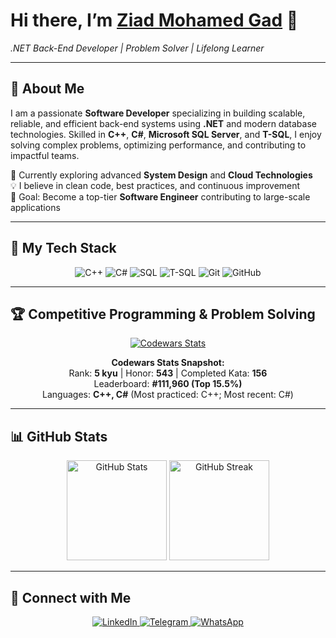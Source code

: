 <p align="center">
  <h1>Hi there, I’m <a href="#">Ziad Mohamed Gad</a> 👋</h1>
  <p><em>.NET Back-End Developer | Problem Solver | Lifelong Learner</em></p>
</p>

---

## 🚀 About Me

<div align="left">
  I am a passionate <strong>Software Developer</strong> specializing in building scalable, reliable, and efficient back-end systems using <strong>.NET</strong> and modern database technologies.  
  Skilled in <strong>C++</strong>, <strong>C#</strong>, <strong>Microsoft SQL Server</strong>, and <strong>T-SQL</strong>, I enjoy solving complex problems, optimizing performance, and contributing to impactful teams.  

  🌱 Currently exploring advanced <strong>System Design</strong> and <strong>Cloud Technologies</strong>  
  💡 I believe in clean code, best practices, and continuous improvement  
  🎯 Goal: Become a top-tier <strong>Software Engineer</strong> contributing to large-scale applications  
</div>

---

## 🔧 My Tech Stack

<p align="center">
  <img src="https://img.shields.io/badge/C++-00599C?logo=c%2B%2B&logoColor=white" alt="C++"/>
  <img src="https://img.shields.io/badge/C%23-68217A?logo=c-sharp&logoColor=white" alt="C#"/>
  <img src="https://img.shields.io/badge/SQL-003B57?logo=database&logoColor=white" alt="SQL"/>
  <img src="https://img.shields.io/badge/T--SQL-CC2927?logo=microsoftsqlserver&logoColor=white" alt="T-SQL"/>
  <img src="https://img.shields.io/badge/Git-F05032?logo=git&logoColor=white" alt="Git"/>
  <img src="https://img.shields.io/badge/GitHub-181717?logo=github&logoColor=white" alt="GitHub"/>
</p>

---

## 🏆 Competitive Programming & Problem Solving

<p align="center">
  <a href="https://www.codewars.com/users/Ziad%20Gad" target="_blank">
    <img src="https://github.r2v.ch/codewars?user=Ziad%20Gad&stroke=white" alt="Codewars Stats" />
  </a>
</p>

<p align="center">
  <strong>Codewars Stats Snapshot:</strong><br>
  Rank: <strong>5 kyu</strong> | Honor: <strong>543</strong> | Completed Kata: <strong>156</strong><br>
  Leaderboard: <strong>#111,960 (Top 15.5%)</strong><br>
  Languages: <strong>C++, C#</strong> (Most practiced: C++; Most recent: C#)
</p>

---

## 📊 GitHub Stats

<p align="center">
  <img src="https://github-readme-stats.vercel.app/api?username=ziadmohamedgad&show_icons=true&theme=tokyonight" alt="GitHub Stats" height="160"/>
  <img src="https://github-readme-streak-stats.herokuapp.com/?user=ziadmohamedgad&theme=tokyonight" alt="GitHub Streak" height="160"/>
</p>

---

## 🔗 Connect with Me

<p align="center">
  <a href="https://linkedin.com/in/ziadgad" target="_blank">
    <img src="https://img.shields.io/badge/LinkedIn-0077B5?logo=linkedin&logoColor=white" alt="LinkedIn"/>
  </a>
  <a href="https://t.me/ziadmohamedgad" target="_blank">
    <img src="https://img.shields.io/badge/Telegram-0088CC?logo=telegram&logoColor=white" alt="Telegram"/>
  </a>
  <a href="https://wa.me/201064899321" target="_blank">
    <img src="https://img.shields.io/badge/WhatsApp-25D366?logo=whatsapp&logoColor=white" alt="WhatsApp"/>
  </a>
</p>
